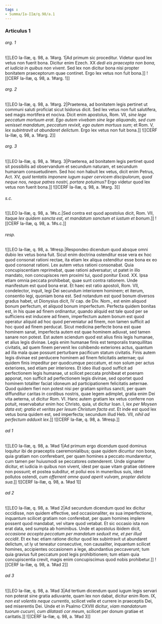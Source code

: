 ```yaml
---
tags : 
- Summa/Ia-IIæ/q.98/a.1
---
```


### Articulus 1

###### arg. 1
![[LEO Ia-IIæ, q. 98, a. 1#arg. 1|Ad primum sic proceditur. Videtur quod lex vetus non fuerit bona. Dicitur enim Ezech. XX *dedi eis praecepta non bona, et iudicia in quibus non vivent*. Sed lex non dicitur bona nisi propter bonitatem praeceptorum quae continet. Ergo lex vetus non fuit bona.]]
![[CERF Ia-IIæ, q. 98, a. 1#arg. 1]]

###### arg. 2
![[LEO Ia-IIæ, q. 98, a. 1#arg. 2|Praeterea, ad bonitatem legis pertinet ut communi saluti proficiat sicut Isidorus dicit. Sed lex vetus non fuit salutifera, sed magis mortifera et nociva. Dicit enim apostolus, Rom. VII, *sine lege peccatum mortuum erat. Ego autem vivebam sine lege aliquando, sed cum venisset mandatum, peccatum revixit, ego autem mortuus sum*; et Rom. V, *lex subintravit ut abundaret delictum*. Ergo lex vetus non fuit bona.]]
![[CERF Ia-IIæ, q. 98, a. 1#arg. 2]]

###### arg. 3
![[LEO Ia-IIæ, q. 98, a. 1#arg. 3|Praeterea, ad bonitatem legis pertinet quod sit possibilis ad observandum et secundum naturam, et secundum humanam consuetudinem. Sed hoc non habuit lex vetus, dicit enim Petrus, Act. XV, *quid tentatis imponere iugum super cervicem discipulorum, quod neque nos, neque patres nostri, portare potuimus?* Ergo videtur quod lex vetus non fuerit bona.]]
![[CERF Ia-IIæ, q. 98, a. 1#arg. 3]]

###### s.c.
![[LEO Ia-IIæ, q. 98, a. 1#s.c.|Sed contra est quod apostolus dicit, Rom. VII, itaque *lex quidem sancta est, et mandatum sanctum et iustum et bonum*.]]
![[CERF Ia-IIæ, q. 98, a. 1#s.c.]]

###### resp.
![[LEO Ia-IIæ, q. 98, a. 1#resp.|Respondeo dicendum quod absque omni dubio lex vetus bona fuit. Sicut enim doctrina ostenditur esse vera ex hoc quod consonat rationi rectae, ita etiam lex aliqua ostenditur esse bona ex eo quod consonat rationi. Lex autem vetus rationi consonabat. Quia concupiscentiam reprimebat, quae rationi adversatur; ut patet in illo mandato, non concupisces rem proximi tui, quod ponitur Exod. XX. Ipsa etiam omnia peccata prohibebat, quae sunt contra rationem. Unde manifestum est quod bona erat. Et haec est ratio apostoli, Rom. VII, condelector, inquit, legi Dei secundum interiorem hominem; et iterum, consentio legi, quoniam bona est. Sed notandum est quod bonum diversos gradus habet, ut Dionysius dicit, IV cap. de Div. Nom., est enim aliquod bonum perfectum, et aliquod bonum imperfectum. Perfecta quidem bonitas est, in his quae ad finem ordinantur, quando aliquid est tale quod per se sufficiens est inducere ad finem, imperfectum autem bonum est quod operatur aliquid ad hoc quod perveniatur ad finem, non tamen sufficit ad hoc quod ad finem perducat. Sicut medicina perfecte bona est quae hominem sanat, imperfecta autem est quae hominem adiuvat, sed tamen sanare non potest. Est autem sciendum quod est alius finis legis humanae, et alius legis divinae. Legis enim humanae finis est temporalis tranquillitas civitatis, ad quem finem pervenit lex cohibendo exteriores actus, quantum ad illa mala quae possunt perturbare pacificum statum civitatis. Finis autem legis divinae est perducere hominem ad finem felicitatis aeternae; qui quidem finis impeditur per quodcumque peccatum, et non solum per actus exteriores, sed etiam per interiores. Et ideo illud quod sufficit ad perfectionem legis humanae, ut scilicet peccata prohibeat et poenam apponat, non sufficit ad perfectionem legis divinae, sed oportet quod hominem totaliter faciat idoneum ad participationem felicitatis aeternae. Quod quidem fieri non potest nisi per gratiam spiritus sancti, per quam diffunditur caritas in cordibus nostris, quae legem adimplet, gratia enim Dei vita aeterna, ut dicitur Rom. VI. Hanc autem gratiam lex vetus conferre non potuit, reservabatur enim hoc Christo, quia, ut dicitur Ioan. I, *lex per Moysen data est; gratia et veritas per Iesum Christum facta est*. Et inde est quod lex vetus bona quidem est, sed imperfecta; secundum illud Heb. VII, *nihil ad perfectum adduxit lex*.]]
![[CERF Ia-IIæ, q. 98, a. 1#resp.]]

###### ad 1
![[LEO Ia-IIæ, q. 98, a. 1#ad 1|Ad primum ergo dicendum quod dominus loquitur ibi de praeceptis caeremonialibus; quae quidem dicuntur non bona, quia gratiam non conferebant, per quam homines a peccato mundarentur, cum tamen per huiusmodi se peccatores ostenderent. Unde signanter dicitur, et iudicia in quibus non vivent, idest per quae vitam gratiae obtinere non possunt; et postea subditur, et pollui eos in muneribus suis, idest pollutos ostendi, *cum offerrent omne quod aperit vulvam, propter delicta sua*.]]
![[CERF Ia-IIæ, q. 98, a. 1#ad 1]]

###### ad 2
![[LEO Ia-IIæ, q. 98, a. 1#ad 2|Ad secundum dicendum quod lex dicitur occidisse, non quidem effective, sed occasionaliter, ex sua imperfectione, inquantum scilicet gratiam non conferebat, per quam homines implere possent quod mandabat, vel vitare quod vetabat. Et sic occasio ista non erat data, sed sumpta ab hominibus. Unde et apostolus ibidem dicit, *occasione accepta peccatum per mandatum seduxit me, et per illud occidit*. Et ex hac etiam ratione dicitur quod lex subintravit ut abundaret delictum, ut ly ut teneatur consecutive, non causaliter, inquantum scilicet homines, accipientes occasionem a lege, abundantius peccaverunt; tum quia gravius fuit peccatum post legis prohibitionem; tum etiam quia concupiscentia crevit, magis enim concupiscimus quod nobis prohibetur.]]
![[CERF Ia-IIæ, q. 98, a. 1#ad 2]]

###### ad 3
![[LEO Ia-IIæ, q. 98, a. 1#ad 3|Ad tertium dicendum quod iugum legis servari non poterat sine gratia adiuvante, quam lex non dabat, dicitur enim Rom. IX, *non est volentis neque currentis*, scilicet velle et currere in praeceptis Dei, sed miserentis Dei. Unde et in Psalmo CXVIII dicitur, *viam mandatorum tuorum cucurri, cum dilatasti cor meum*, scilicet per donum gratiae et caritatis.]]
![[CERF Ia-IIæ, q. 98, a. 1#ad 3]]

